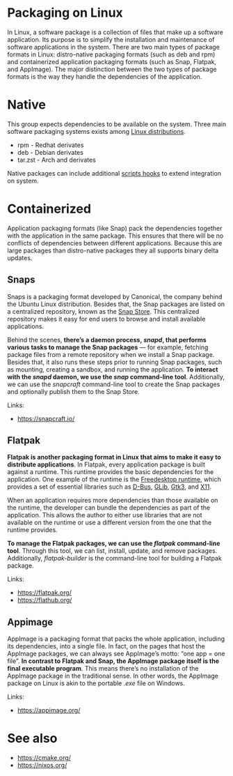 # Packaging on Linux

In Linux, a software package is a collection of files that make up a software application. Its purpose is to simplify the installation and maintenance of software applications in the system. There are two main types of package formats in Linux: distro-native packaging formats (such as deb and rpm) and containerized application packaging formats (such as Snap, Flatpak, and AppImage). The major distinction between the two types of package formats is the way they handle the dependencies of the application. 

# Native

This group expects dependencies to be available on the system.
Three main software packaging systems exists among [Linux distributions](distrowatch.com).

* rpm     - Redhat derivates
* deb     - Debian derivates 
* tar.zst - Arch and derivates

Native packages can include additional [scripts hooks](scripts.md) to extend integration on system.

# Containerized

Application packaging formats (like Snap) pack the dependencies together with the application in the same package. This ensures that there will be no conflicts of dependencies between different applications. Because this are large packages than distro-native packages they all supports binary delta updates.

## Snaps

Snaps is a packaging format developed by Canonical, the company behind the Ubuntu Linux distribution. Besides that, the Snap packages are listed on a centralized repository, known as the [Snap Store](https://snapcraft.io/store). This centralized repository makes it easy for end users to browse and install available applications.

Behind the scenes, **there’s a daemon process, *snapd*, that performs various tasks to manage the Snap packages** — for example, fetching package files from a remote repository when we install a Snap package. Besides that, it also runs these steps prior to running Snap packages, such as mounting, creating a sandbox, and running the application. **To interact with the *snapd* daemon, we use the *snap* command-line tool**. Additionally, we can use the *snapcraft* command-line tool to create the Snap packages and optionally publish them to the Snap Store.

Links:
 * https://snapcraft.io/

## Flatpak

**Flatpak is another packaging format in Linux that aims to make it easy to distribute applications**. In Flatpak, every application package is built against a runtime. This runtime provides the basic dependencies for the application. One example of the runtime is the [Freedesktop runtime](https://docs.flatpak.org/en/latest/available-runtimes.html#freedesktop), which provides a set of essential libraries such as [D-Bus](https://www.freedesktop.org/wiki/Software/dbus/), [GLib](https://docs.gtk.org/glib/), [Gtk3](https://docs.gtk.org/gtk3/), and [X11](https://www.baeldung.com/linux/x11).

When an application requires more dependencies than those available on the runtime, the developer can bundle the dependencies as part of the application. This allows the author to either use libraries that are not available on the runtime or use a different version from the one that the runtime provides.

**To manage the Flatpak packages, we can use the *flatpak* command-line tool**. Through this tool, we can list, install, update, and remove packages. Additionally, *flatpak-builder* is the command-line tool for building a Flatpak package.

Links:
 * https://flatpak.org/
 * https://flathub.org/

## Appimage

AppImage is a packaging format that packs the whole application, including its dependencies, into a single file. In fact, on the pages that host the AppImage packages, we can always see AppImage’s motto: “one app = one file”. **In contrast to Flatpak and Snap, the AppImage package itself is the final executable program**. This means there’s no installation of the AppImage package in the traditional sense. In other words, the AppImage package on Linux is akin to the portable *.exe* file on Windows.

Links:
 * https://appimage.org/


 # See also

 * https://cmake.org/
 * https://nixos.org/
 